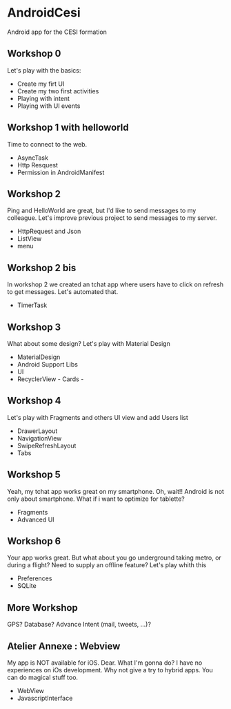 # AndroidCesi
Android app for the CESI formation

## Workshop 0 
Let's play with the basics:
* Create my firt UI
* Create my two first activities
* Playing with intent
* Playing with UI events

## Workshop 1 with helloworld
Time to connect to the web.
* AsyncTask
* Http Resquest
* Permission in AndroidManifest

## Workshop 2
Ping and HelloWorld are great, but I'd like to send messages to my colleague. 
Let's improve previous project to send messages to my server.
* HttpRequest and Json
* ListView 
* menu

## Workshop 2 bis
In workshop 2 we created an tchat app where users have to click on refresh to get messages.
Let's automated that.
* TimerTask

## Workshop 3
What about some design? 
Let's play with Material Design
* MaterialDesign
* Android Support Libs
* UI
* RecyclerView - Cards -

## Workshop 4
Let's play with Fragments and others UI view and add Users list
* DrawerLayout
* NavigationView
* SwipeRefreshLayout
* Tabs


## Workshop 5
Yeah, my tchat app works great on my smartphone. 
Oh, wait!! Android is not only about smartphone. What if i want to optimize for tablette? 
* Fragments
* Advanced UI


## Workshop 6
Your app works great. But what about you go underground taking metro, or during a flight? 
Need to supply an offline feature? 
Let's play whith this
* Preferences
* SQLite

## More Workshop 
GPS? Database? Advance Intent (mail, tweets, ...)? 

## Atelier Annexe : Webview
My app is NOT available for iOS. Dear. What I'm gonna do? I have no experiences on iOs development. 
Why not give a try to hybrid apps. You can do magical stuff too.
* WebView
* JavascriptInterface


